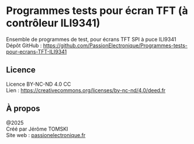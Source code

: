 # Programmes tests pour écran TFT (à contrôleur ILI9341)

Ensemble de programmes de test, pour écrans TFT SPI à puce ILI9341<br />
Dépôt GitHub : https://github.com/PassionElectronique/Programmes-tests-pour-ecrans-TFT-ILI9341

## Licence

Licence BY-NC-ND 4.0 CC<br />
Lien : https://creativecommons.org/licenses/by-nc-nd/4.0/deed.fr

## À propos

@2025<br />
Créé par Jérôme TOMSKI<br />
Site web : [passionelectronique.fr](https://passionelectronique.fr/)
